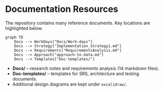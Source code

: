 # Documentation Resources

The repository contains many reference documents. Key locations are highlighted below.

```mermaid
graph TD
    Docs --> WorkDays["Docs/Work-days"]
    Docs --> Strategy["Implementation_Strategy1.md"]
    Docs --> Requirements["RequirementsAnalysis.md"]
    Docs --> Approach["approach-to-data.md"]
    Docs --> Templates["Doc-templates/"]
```

- **Docs/** – research notes and requirements analysis (14 markdown files).
- **Doc-templates/** – templates for SRS, architecture and testing documents.
- Additional design diagrams are kept under `excalidraw/`.

